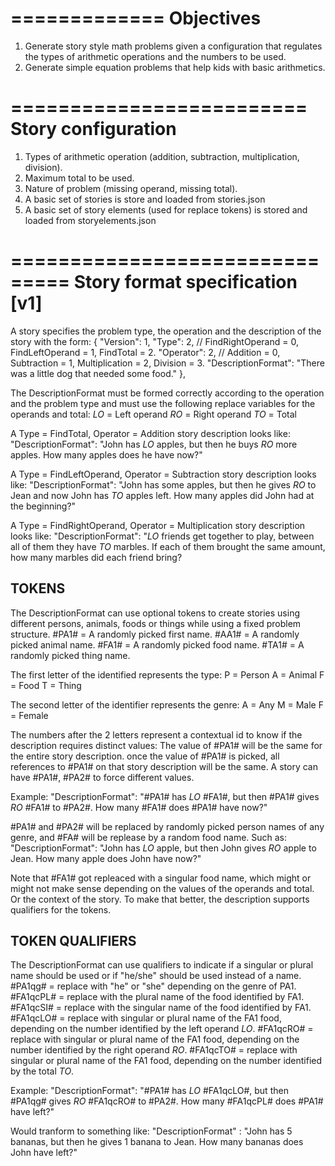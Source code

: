 
=============
Objectives
=============
1) Generate story style math problems given a configuration that regulates the types of arithmetic operations and the numbers to be used.
2) Generate simple equation problems that help kids with basic arithmetics.

=========================
Story configuration
=========================
1) Types of arithmetic operation (addition, subtraction, multiplication, division).
2) Maximum total to be used.
3) Nature of problem (missing operand, missing total).
4) A basic set of stories is store and loaded from stories.json
5) A basic set of story elements (used for replace tokens) is stored and loaded from storyelements.json


===============================
Story format specification [v1]
===============================
A story specifies the problem type, the operation and the description of the story with the form:
    {
      "Version": 1,
      "Type": 2,          // FindRightOperand = 0, FindLeftOperand = 1, FindTotal = 2.
      "Operator": 2,      // Addition = 0, Subtraction = 1, Multiplication = 2, Division = 3.
      "DescriptionFormat": "There was a little dog that needed some food."
    },

The DescriptionFormat must be formed correctly according to the operation and the problem type and must use the following replace variables for the operands and total:
$LO$ = Left operand
$RO$ = Right operand
$TO$ = Total

A Type = FindTotal, Operator = Addition story description looks like:
"DescriptionFormat":  "John has $LO$ apples, but then he buys $RO$ more apples. How many apples does he have now?"

A Type = FindLeftOperand, Operator = Subtraction story description looks like:
"DescriptionFormat":  "John has some apples, but then he gives $RO$ to Jean and now John has $TO$ apples left. How many apples did John had at the beginning?"

A Type = FindRightOperand, Operator = Multiplication story description looks like:
"DescriptionFormat":  "$LO$ friends get together to play, between all of them they have $TO$ marbles. If each of them brought the same amount, how many marbles did each friend bring?

TOKENS
------

The DescriptionFormat can use optional tokens to create stories using different persons, animals, foods or things while using a fixed problem structure.
#PA1# = A randomly picked first name.
#AA1# = A randomly picked animal name.
#FA1# = A randomly picked food name.
#TA1# = A randomly picked thing name.

The first letter of the identified represents the type:
P = Person
A = Animal
F = Food
T = Thing

The second letter of the identifier represents the genre:
A = Any
M = Male
F = Female

The numbers after the 2 letters represent a contextual id to know if the description requires distinct values:
The value of #PA1# will be the same for the entire story description. once the value of #PA1# is picked, all references to #PA1# on that story description will be the same.
A story can have #PA1#, #PA2# to force different values.

Example:
"DescriptionFormat":  "#PA1# has $LO$ #FA1#, but then #PA1# gives $RO$ #FA1# to #PA2#. How many #FA1# does #PA1# have now?"

#PA1# and #PA2# will be replaced by randomly picked person names of any genre, and #FA# will be replease by a random food name. Such as:
"DescriptionFormat":  "John has $LO$ apple, but then John gives $RO$ apple to Jean. How many apple does John have now?"

Note that #FA1# got repleaced with a singular food name, which might or might not make sense depending on the values of the operands and total. Or the context of the story.
To make that better, the description supports qualifiers for the tokens.

TOKEN QUALIFIERS
----------------

The DescriptionFormat can use qualifiers to indicate if a singular or plural name should be used or if "he/she" should be used instead of a name.
#PA1qg# = replace with "he" or "she" depending on the genre of PA1.
#FA1qcPL# = replace with the plural name of the food identified by FA1.
#FA1qcSI# = replace with the singular name of the food identified by FA1.
#FA1qcLO# = replace with singular or plural name of the FA1 food, depending on the number identified by the left operand $LO$.
#FA1qcRO# = replace with singular or plural name of the FA1 food, depending on the number identified by the right operand $RO$.
#FA1qcTO# = replace with singular or plural name of the FA1 food, depending on the number identified by the total $TO$.

Example:
"DescriptionFormat":  "#PA1# has $LO$ #FA1qcLO#, but then #PA1qg# gives $RO$ #FA1qcRO# to #PA2#. How many #FA1qcPL# does #PA1# have left?"

Would tranform to something like:
"DescriptionFormat" : "John has 5 bananas, but then he gives 1 banana to Jean. How many bananas does John have left?"


